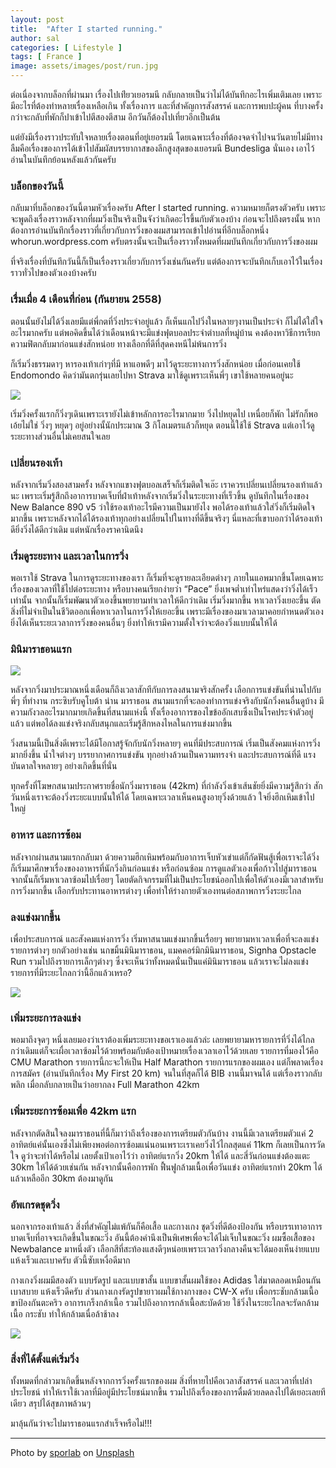 ```yaml
---
layout: post
title:  "After I started running."
author: sal
categories: [ Lifestyle ]
tags: [ France ]
image: assets/images/post/run.jpg
---
```


ต่อเนื่องจากบล็อกที่ผ่านมา เรื่องไปเท่ียวเยอรมนี กลับกลายเป็นว่าไม่ได้บันทึกอะไรเพิ่มเติมเลย เพราะมีอะไรที่ต้องทำหลายเรื่องเหลือเกิน ทั้งเรื่องการ และที่สำคัญการสังสรรค์ และการพบปะผู้คน ที่บางครั้งกว่าจะกลับที่พักก็ปาเข้าไปตีสองตีสาม อีกวันก็ต้องไปเที่ยวอีกเป็นต้น

แต่ยังมีเรื่องราวประทับใจหลายเรื่องตอนที่อยู่เยอรมนี โดยเฉพาะเรื่องที่ต้องจดจำไปจนวันตายไม่มีทางลืมคือเรื่องของการได้เข้าไปสัมผัสบรรยากาสของลีกสูงสุดของเยอรมนี Bundesliga นั่นเอง เอาไว้อ่านในบันทึกย้อนหลังแล้วกันครับ

### บล็อกของวันนี้
กลับมาที่บล็อกของวันนี้ตามหัวเรื่องครับ After I started running. ความหมายก็ตรงตัวครับ เพราะจะพูดถึงเรื่องราวหลังจากที่ผมวิ่งเป็นจริงเป็นจังว่าเกิดอะไรขึ้นกับตัวเองบ้าง ก่อนจะไปถึงตรงนั้น หากต้องการอ่านบันทึกเรื่องราวที่เกี่ยวกับการวิ่งของผมสามารถเข้าไปอ่านที่อีกบล็อกหนึ่ง whorun.wordpress.com ครับตรงนั้นจะเป็นเรื่องราวทั้งหมดที่ผมบันทึกเกี่ยวกับการวิ่งของผม

ที่จริงเรื่องที่บันทึกวันนี้ก็เป็นเรื่องราวเกี่ยวกับการวิ่งเช่นกันครับ แต่ต้องการจะบันทึกเก็บเอาไว้ในเรื่องราวทั่วไปของตัวเองบ้างครับ

### เรื่มเมื่อ 4 เดือนที่ก่อน (กันยายน 2558)
ตอนนั้นยังไม่ได้วิ่งเลยมีแต่พี่กตที่วิ่งประจำอยู่แล้ว ก็เห็นแกไปวิ่งในหลายๆงานเป็นประจำ ก็ไม่ได้ใส่ใจอะไรมากครับ แต่พอคิดขึ้นได้ว่าเดือนหน้าจะมีแข่งฟุตบอลประจำตำบลที่หมู่บ้าน คงต้องหาวิธีการเรียกความฟิตกลับมาก่อนแข่งสักหน่อย ทางเลือกที่ดีที่สุดคงหนีไม่พ้นการวิ่ง

ก็เริ่มวิ่งธรรมดาๆ หารองเท้าเก่าๆที่มี หาแอพดีๆ มาไว้ดูระยะทางการวิ่งสักหน่อย เมื่อก่อนเคยใช้ Endomondo คิดว่ามันตกรุ่นเลยไปหา Strava มาใช้ดูเพราะเห็นพี่ๆ เขาใช้หลายคนอยู่นะ

<img src="https://bestrangers.files.wordpress.com/2016/02/screen-shot-2559-02-09-at-1-48-25-pm.png">

เริ่มวิ่งครั้งแรกก็วิ่งๆเดินเพราะเรายังไม่เข้าหลักการอะไรมากมาย วิ่งไปหยุดไป เหนื่อยก็พัก ไม่รักก็พอ เอ้ยไม่ใช่ วิ่งๆ หยุดๆ อยู่อย่างนั้นักประมาณ 3 กิโลเมตรแล้วก็หยุด ตอนนี้ใช้ใช้ Strava แต่เอาไว้ดูระยะทางส่วนอื่นไม่เคยสนใจเลย

### เปลี่ยนรองเท้า
หลังจากเริ่มวิ่งสองสามครั้ง หลังจากแขางฟุตบอลเสร็จก็เริ่มติดใจเอ๊ะ เราควรเปลี่ยนเปลี่ยนรองเท้าแล้วนะ เพราะเริ่มรู้สึกถึงอาการบาดเจ็บที่ฝ่าเท้าหลังจากเริ่มวิ่งในระยะทางที่เร็วขึ้น ดูบันทึกในเรื่องของ New Balance 890 v5 ว่าใช้รองเท้าอะไรมีความเป็นมายังไง พอได้รองเท้าแล้วใส่วิ่งก็เริ่มติดใจมากขึ้น เพราะหลังจากได้ได้รองเท้าทุกอย่างเปลี่ยนไปในทางที่ดีขึ้นจริงๆ นี่แหละที่เขาบอกว่าได้รองเท้าดียิ่งวิ่งได้ดีกว่าเดิม แต่หนักเรื่องราคานิดนึง

### เริ่มดูระยะทาง และเวลาในการวิ่ง
พอเราใช้ Strava ในการดูระยะทางของเรา ก็เริ่มที่จะดูรายละเอียดต่างๆ ภายในแอพมากขึ้นโดยเฉพาะเรื่องของเวลาที่ใช้ไปต่อระยะทาง หรือบางคนเรียกง่ายว่า “Pace” ยิ่งเพจต่ำเท่าไหร่แสดงว่าวิ่งได้เร็วเท่านั้น จากนั้นก็เริ่มพัฒนาตัวเองขึ้นพยายามทำเวลาให้ดีกว่าเดิม เริ่มวิ่งมากขึ้น หาเวลาวิ่งเยอะขึ้น ตัดสิ่งที่ไม่จำเป็นในชีวิตออกเพื่อหาเวลาในการวิ่งให้เยอะขึ้น เพราะมีเรื่องของมาเวลามาคอยกำหนดตัวเอง ยิ่งได้เห็นระยะเวลาการวิ่งของคนอื่นๆ ยิ่งทำให้เรามีความตั้งใจว่าจะต้องวิ่งแบบนั้นให้ได้

### มินิมาราธอนแรก

<img src="https://bestrangers.files.wordpress.com/2016/02/12195940_10153833322734835_374745590338924434_n.jpg">

หลังจากวิ่งมาประมาณหนึ่งเดือนก็ถึงเวลาสักทีกับการลงสนามจริงสักครั้ง เลือกการแข่งขันที่น่านไปกับพี่ๆ ที่ทำงาน กระซิบรับคูโบต้า น่าน มาราธอน สนามแรกที่จะลองทำการแข่งจริงกับนักวิ่งคนอื่นดูบ้าง มีความกังวลอะไรมากมายเกิดขึ้นที่สนามแห่งนี้ ทั้งเรื่องอาการของไขข้ออักเสบซึ่งเป็นโรคประจำตัวอยู่แล้ว แต่พอได้ลงแข่งจริงกลับสนุกและเริ่มรู้สึกหลงไหลในการแข่งมากขึ้น

วิ่งสนามนี้เป็นสิ่งดีเพราะได้มีโอกาสรู้จักกับนักวิ่งหลายๆ คนที่มีประสบการณ์ เริ่มเป็นสังคมแห่งการวิ่งมากยิ่งขึ้น น้ำใจต่างๆ บรรยากาศการแข่งขัน ทุกอย่างล้วนเป็นความทรงจำ และประสบการณ์ที่ดี แรงบันดาลใจหลายๆ อย่างเกิดขึ้นที่นั่น

ทุกครั้งที่โฆษกสนามประกาศรายชื่อนักวิ่งมาราธอน (42km) ที่กำลังวิ่งเข้าเส้นชัยยิ่งมีความรู้สึกว่า สักวันหนึ่งเราจะต้องวิ่งระยะแบบนั้นให้ได้ โดยเฉพาะเวลาเห็นคนสูงอายุวิ่งด้วยแล้ว ใจยิ่งฮึกเหิมเข้าไปใหญ่

### อาหาร และการซ้อม
หลังจากผ่านสนามแรกกลับมา ด้วยความฮึกเหิมพร้อมกับอาการเจ็บหัวเข่าแต่ก็กัดฟันสู้เพื่อเราจะได้วิ่ง ก็เริ่มมาศึกษาเรื่องของอาหารที่นักวิ่งกินก่อนแข่ง หรือก่อนซ้อม การดูแลตัวเองเพื่อก้าวไปสู่มาราธอน จากนั้นก็เริ่มหาเวลาซ้อมไปเรื่อยๆ โดยตัดกิจกรรมที่ไม่เป็นประโยชน์ออกไปเพื่อให้ตัวเองมีเวลาสำหรับการวิ่งมากขึ้น เลือกรับประทานอาหารต่างๆ เพื่อทำให้ร่างกายตัวเองทนต่อสภาพการวิ่งระยะไกล

### ลงแข่งมากขึ้น
เพื่อประสบการณ์ และสังคมแห่งการวิ่ง เริ่มหาสนามแข่งมากขึ้นเรื่อยๆ พยายามหาเวลาเพื่อที่จะลงแข่งรายการต่างๆ ยกตัวอย่างเช่น นกขมิ้นมินิมาราธอน, แมคคอร์มิกมินิมาราธอน, Signha Opstacle Run รวมไปถึงรายการเล็กๆต่างๆ ซึ่งจะเห็นว่าทั้งหมดนั่นเป็นแค่มินิมาราธอน แล้วเราจะไม่ลงแข่งรายการที่มีระยะไกลกว่านี้อีกแล้วเหรอ?

<img src="https://bestrangers.files.wordpress.com/2016/02/12321289_10156378079665389_7654076490148588560_n.jpg">

### เพิ่มระยะการลงแข่ง
พอมาถึงจุดๆ หนึ่งเลยมองว่าเราต้องเพิ่มระยะทางขอเราเองแล้วล่ะ เลยพยายามหารายการที่วิ่งได้ไกลกว่าเดิมแต่ก็จะเผื่อเวลาซ้อมไว้ด้วยพร้อมกับต้องเป้าหมายเรื่องเวลาเอาไว้ด้วยเลย รายการที่มองไว้คือ  CMU Marathon รายการนี้กะจะให้เป็น Half Marathon รายการแรกของผมเอง แต่ก็พลาดเรื่องการสมัคร (อ่านบันทึกเรื่อง My First 20 km) จนในที่สุดก็ได้ BIB งานนี้มาจนได้ แต่เรื่องราวกลับพลิก เมื่อกลับกลายเป็นว่าอยากลง Full Marathon 42km

### เพิ่มระยะการซ้อมเพื่อ 42km แรก
หลังจากตัดสินใจลงมาราธอนที่นี้ก็มาว่าถึงเรื่องของการเตรียมตัวกันบ้าง งานนี้มีเวลาเตรียมตัวแค่ 2 อาทิตย์แค่นั้นเองซึ่งไม่เพียงพอต่อการซ้อมแน่นอนเพราะเราเคยวิ่งไว้ไกลสุดแค่ 11km ก็เลยเป็นการวัดใจ ดูว่าจะทำได้หรือไม่ เลยตั้งเป้าเอาไว้ว่า อาทิตย์แรกวิ่ง 20km ให้ได้ และสี่วันก่อนแข่งต้องแตะ 30km ให้ได้ด้วยเช่นกัน หลังจากนั้นคือการพัก ฟื้นฟูกล้ามเนื้อเพื่อวันแข่ง อาทิตย์แรกทำ 20km ได้แล้วเหลืออีก 30km ต้องมาดูกัน

### อัพเกรดชุดวิ่ง
นอกจากรองเท้าแล้ว สิ่งที่สำคัญไม่แพ้กันก็คือเสื้อ และกางเกง ชุดวิ่งที่ดีต้องป้องกัน หรือบรรเทาอาการบาดเจ็บที่อาจจะเกิดขึ้นในขณะวิ่ง อันนี้ต้องคำนึงเป็นพิเศษเพื่อจะได้ไม่เจ็บในขณะวิ่ง ผมซื้อเสื้อของ Newbalance มาหนึ่งตัว เลือกสีที่สะท้องแสงดีๆหน่อยเพราะเวลาวิ่งกลางคืนจะได้มองเห็นง่ายแบบแห้งเร็วและเบาครับ ตัวนี้ซับเหงื่อดีมาก

กางเกงวิ่งผมมีสองตัว แบบรัดรูป และแบบขาสั้น แบบขาสั้นผมใช้ของ Adidas ใส่มาตลอดเหมือนกัน เบาสบาย แห้งเร็วดีครับ ส่วนกางเกงรัดรูปขายาวผมใช้กางกางของ CW-X ครับ เพื่อกระชับกล้ามเนื้อขาป้องกันตะคริว อาการเกร็งกล้าเนื้อ รวมไปถึงอาการกล้าเนื้อสะบัดด้วย ใช้วิ่งในระยะไกลจะรัดกล้ามเนื้อ กระชับ ทำให้กล้ามเนื่อล้าช้าลง

<img src="https://bestrangers.files.wordpress.com/2016/02/11bee486d3005056b711a8.jpg">

### สิ่งที่ได้ตั้งแต่เริ่มวิ่ง
ทั้งหมดที่กล่าวมาเกิดขึ้นหลังจากการวิ่งครั้งแรกของผม สิ่งที่หายไปคือเวลาสังสรรค์ และเวลาที่เปล่าประโยชน์ ทำให้เราใช้เวลาที่มีอยู่มีประโยชน์มากขึ้น รวมไปถึงเรื่องของการดื่มด้วยลดลงไปได้เยอะเลยทีเดียว สรุปได้สุขภาพล้วนๆ

มาลุ้นกันว่าจะไปมาราธอนแรกสำเร็จหรือไม่!!!

---

<span>Photo by <a href="https://unsplash.com/@sporlab?utm_source=unsplash&amp;utm_medium=referral&amp;utm_content=creditCopyText">sporlab</a> on <a href="https://unsplash.com/s/photos/running?utm_source=unsplash&amp;utm_medium=referral&amp;utm_content=creditCopyText">Unsplash</a></span>